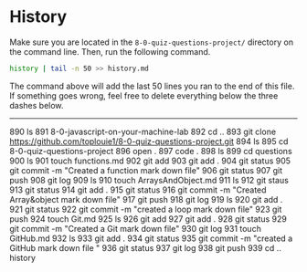 # History

Make sure you are located in the `8-0-quiz-questions-project/` directory on the command line. Then, run the following command.

```bash
history | tail -n 50 >> history.md
```

The command above will add the last 50 lines you ran to the end of this file. If something goes wrong, feel free to delete everything below the three dashes below.

---
  890  ls
  891  8-0-javascript-on-your-machine-lab
  892  cd ..
  893  git clone https://github.com/toplouie1/8-0-quiz-questions-project.git
  894  ls
  895  cd 8-0-quiz-questions-project
  896  open .
  897  code .
  898  ls
  899  cd questions
  900  ls
  901  touch functions.md
  902  git add 
  903  git add .
  904  git status 
  905  git commit -m "Created a function mark down file"
  906  git status 
  907  git push 
  908  git log 
  909  ls
  910  touch ArraysAndObject.md
  911  ls
  912  git staus 
  913  git status 
  914  git add .
  915  git status 
  916  git commit -m "Created Array&object mark down file"
  917  git push
  918  git log 
  919  ls
  920  git add .
  921  git status 
  922  git commit -m "created a loop mark down file"
  923  git push 
  924  touch Git.md
  925  ls
  926  git add 
  927  git add .
  928  git status 
  929  git commit -m "Created a Git mark down file"
  930  git log 
  931  touch GitHub.md
  932  ls
  933  git add .
  934  git status
  935  git commit -m "created a GitHub mark down file "
  936  git status 
  937  git log 
  938  git push 
  939  cd ..
 history